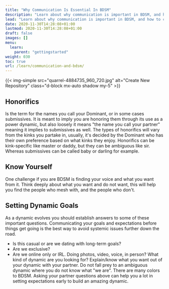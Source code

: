 ```yaml
---
title: "Why Communication Is Essential In BDSM"
description: "Learn about why communication is important in BDSM, and how to communicate effectively in your relationships."
lead: "Learn about why communication is important in BDSM, and how to communicate effectively in your relationships."
date: 2020-11-30T14:28:08+01:00
lastmod: 2020-11-30T14:28:08+01:00
draft: false
images: []
menu:
  learn:
    parent: "gettingstarted"
weight: 030
toc: true
url: /learn/communication-and-bdsm/
---
```


{{< img-simple src="quarrel-4884735_960_720.jpg" alt="Create New Repository" class="d-block mx-auto shadow my-5" >}}

## Honorifics

Is the term for the names you call your Dominant, or in some cases submissives. It is meant to imply you are honoring them through its use as a power dynamic, but also loosely it means "the name you call your partner" meaning it implies to submissives as well. The types of honorifics will vary from the kinks you partake in, usually, it's decided by the Dominant who has their own preference based on what kinks they enjoy. Honorifics can be kink-specific like master or daddy, but they can be ambiguous like sir. Whereas submissives can be called baby or darling for example.

## Know Yourself

One challenge if you are BDSM is finding your voice and what you want from it. Think deeply about what you want and do not want, this will help you find the people who mesh with, and the people who don't.

## Setting Dynamic Goals

As a dynamic evolves you should establish answers to some of these important questions. Communicating your goals and expectations before things get going is the best way to avoid systemic issues further down the road.

- Is this casual or are we dating with long-term goals?
- Are we exclusive?
- Are we online only or IRL. Doing photos, video, voice, in person? What kind of dynamic are you looking for?
Explain/know what you want out of your dynamic with your partner. Do not fall prey to an ambiguous dynamic where you do not know what "we are". There are many colors to BDSM. Asking your partner questions above can help you a lot in setting expectations early to build an amazing dynamic.
